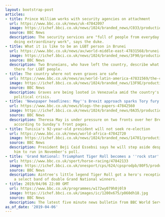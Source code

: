 ```yaml
---
layout: bootstrap-post
articles:
- title: Prince William works with security agencies on attachment
  url: https://www.bbc.co.uk/news/uk-47842097
  image: https://ichef.bbci.co.uk/news/1024/branded_news/C033/production/_106330294_053355980.jpg
  source: BBC News
  description: The security services are "full of people from everyday backgrounds
    doing extraordinary work", says the duke.
- title: What it is like to be an LGBT person in Brunei
  url: https://www.bbc.co.uk/news/av/world-middle-east-47831568/brunei-what-it-is-like-to-be-an-lgbt-person-in-the-country
  image: https://ichef.bbci.co.uk/news/1024/branded_news/3F90/production/_106327261_p075q6mn.jpg
  source: BBC News
  description: Two Bruneians, who have left the country, describe what life is like
    there for LGBT people.
- title: The country where not even graves are safe
  url: https://www.bbc.co.uk/news/av/world-latin-america-47831569/the-country-where-not-even-graves-are-safe
  image: https://ichef.bbci.co.uk/news/1024/branded_news/13F9E/production/_106322818_p075nnp8.jpg
  source: BBC News
  description: Graves are being looted in Venezuela amid the country's economic and
    political crisis.
- title: 'Newspaper headlines: May''s Brexit approach sparks Tory fury'
  url: https://www.bbc.co.uk/news/blogs-the-papers-47842560
  image: https://ichef.bbci.co.uk/news/1024/branded_news/0A35/production/_106331620_tel.jpg
  source: BBC News
  description: Theresa May is under pressure on two fronts over her Brexit strategy,
    according to Sunday's front pages.
- title: Tunisia's 92-year-old president will not seek re-election
  url: https://www.bbc.co.uk/news/world-africa-47842720
  image: https://ichef.bbci.co.uk/news/1024/branded_news/14701/production/_106331738_053349003.jpg
  source: BBC News
  description: President Beji Caid Essebsi says he will step aside despite calls for
    him to run in November's poll.
- title: 'Grand National: Triumphant Tiger Roll becomes a ''rock star'' racehorse'
  url: https://www.bbc.co.uk/sport/horse-racing/47842133
  image: https://ichef.bbci.co.uk/onesport/cps/624/cpsprodpb/80F5/production/_106331033_tigerrollbodygetty.jpg
  source: BBC News
  description: Aintree's little legend Tiger Roll got a hero's reception after joining
    a select band of double Grand National winners.
- title: 2019/04/06 22:00 GMT
  url: https://www.bbc.co.uk/programmes/w172wy079h0j0l9
  image: https://ichef.bbci.co.uk/images/ic/1200x675/p060dh18.jpg
  source: BBC News
  description: The latest five minute news bulletin from BBC World Service.
as_of_date: '2019-04-06'
---
```


